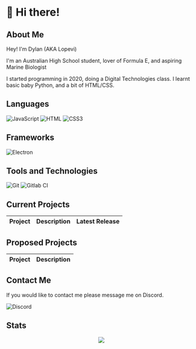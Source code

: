 # :wave: Hi there!
## About Me
Hey! I'm Dylan (AKA Lopevi)

I'm an Australian High School student, lover of Formula E, and aspiring Marine Biologist

I started programming in 2020, doing a Digital Technologies class. I learnt basic baby Python, and a bit of HTML/CSS.

## Languages

![JavaScript](https://img.shields.io/badge/-JavaScript-F7DF1E?style=flat-square&logo=JavaScript&logoColor=black)
![HTML](https://img.shields.io/badge/-HTML5-E34F26?style=flat-square&logo=HTML5&logoColor=white)
![CSS3](https://img.shields.io/badge/-CSS3-1572B6?style=flat-square&logo=CSS3&logoColor=white)

## Frameworks
![Electron](https://img.shields.io/badge/-Electron-47848F?style=flat-square&logo=electron&logoColor=white)

## Tools and Technologies
![Git](https://img.shields.io/badge/-Git-F05032?style=flat-square&logo=git&logoColor=white)
![Gitlab CI](https://img.shields.io/badge/-Gitlab%20CI-fc6d26?style=flat-square&logo=gitlab&logoColor=white)


## Current Projects
| Project | Description | Latest Release |
| ------- | ----------- | -------------- |

## Proposed Projects
| Project | Description |
| ------- | ----------- |


## Contact Me
If you would like to contact me please message me on Discord.

![Discord](https://img.shields.io/badge/discord-%40Lopevi%232956-5865F2?style=flat-square&logo=discord)

## Stats
<p align="center">
  <img src="https://github-readme-stats.vercel.app/api?username=sfulham&show_icons=true&theme=omni">
</p>

<!--
**Lopevi/Lopevi** is a ✨ _special_ ✨ repository because its `README.md` (this file) appears on your GitHub profile.

Here are some ideas to get you started:

- 🔭 I’m currently working on ...
- 🌱 I’m currently learning ...
- 👯 I’m looking to collaborate on ...
- 🤔 I’m looking for help with ...
- 💬 Ask me about ...
- 📫 How to reach me: ...
- 😄 Pronouns: ...
- ⚡ Fun fact: ...
-->
